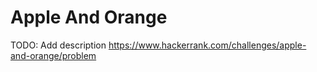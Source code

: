 # Apple And Orange
TODO: Add description
https://www.hackerrank.com/challenges/apple-and-orange/problem
